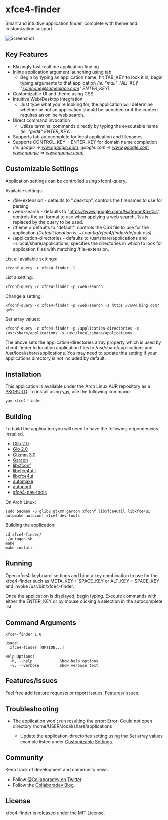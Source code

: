 
# xfce4-finder
Smart and intuitive application finder, complete with theme and customization support.

![Screenshot](https://cloud.githubusercontent.com/assets/7003154/20498215/3f256b5c-affa-11e6-9f6f-9fcdc8b94f08.png)

## Key Features
- Blazingly fast realtime application finding
- Inline application argument launching using tab
    - Begin by typing an application name, hit TAB_KEY to lock it in, begin typing arguments to that application *(ie. "mail" TAB_KEY "someone@someplace.com" ENTER_KEY)*.
- Customizable UI and theme using CSS
- Intuitive Web/Desktop Integration
    - Just type what you're looking for, the application will determine whether or not an application should be launched or if the context requires an online web search.
- Direct command invocation
    - Utilize terminal commands directly by typing the executable name *(ie. "gedit" ENTER_KEY)*.
- Supports tab autocomplete for local application and filenames
- Supports CONTROL_KEY + ENTER_KEY for domain name completion *(ie. google => www.google.com, google.com => www.google.com, www.google => www.google.com)*.

## Customizable Settings <a name="customizable-settings"></a>
Application settings can be controlled using xfconf-query.

Available settings:
- /file-extension - defaults to ".desktop", controls the filenames to use for parsing.
- /web-search - defaults to "https://www.google.com/#safe=on&q=%s", controls the url format to use when applying a web search, %s is replaced by the query to be used.
- /theme = defaults to "default", controls the CSS file to use for the application *(Default location is: ~/.config/xfce4/finder/default.css)*.
- /application-directories - defaults to /usr/share/applications and ~/.local/share/applications, specifies the directories in which to look for application files with matching /file-extension.

List all available settings:

    xfconf-query -c xfce4-finder -l

List a setting:

    xfconf-query -c xfce4-finder -p /web-search

Change a setting:

    xfconf-query -c xfce4-finder -p /web-search -s https://www.bing.com?q=%s

Set array values:

	xfconf-query -c xfce4-finder -p /application-directories -s /usr/share/applications -s /usr/local/share/applications

The above sets the application-directories array property which is used by xfce4-finder to location application files to /usr/share/applications and /usr/local/share/applications.  You may need to update this setting if your applications directory is not included by default.

## Installation
This application is available under the Arch Linux AUR repository as a [PKGBUILD](https://aur.archlinux.org/packages/xfce4-finder/).  To install using [yay](https://aur.archlinux.org/packages/yay/), use the following command:

	yay xfce4-finder

## Building
To build the application you will need to have the following dependencies installed.
- [Glib 2.0](https://developer.gnome.org/glib/)
- [Gio 2.0](https://developer.gnome.org/gio/)
- [Gtkmm 3.0](http://www.gtkmm.org/en/)
- [Garcon](http://www.linuxfromscratch.org/blfs/view/svn/xfce/garcon.html)
- [libxfconf](http://www.linuxfromscratch.org/blfs/view/systemd/xfce/xfconf.html)
- [libxfce4util](http://www.linuxfromscratch.org/blfs/view/7.9/xfce/libxfce4util.html)
- [libxfce4ui](http://www.linuxfromscratch.org/blfs/view/systemd/xfce/libxfce4ui.html)
- [automake](https://www.gnu.org/software/automake/)
- [autoconf](https://www.gnu.org/software/autoconf/autoconf.html)
- [xfce4-dev-tools](http://www.xfce.org/)

On Arch Linux:

    sudo pacman -S glib2 gtkmm garcon xfconf libxfce4util libxfce4ui automake autoconf xfce4-dev-tools



Building the application:

    cd xfce4-finder/
    ./autogen.sh
    make
    make install

## Running
Open xfce4-keyboard-settings and bind a key combination to use for the xfce4-finder such as META_KEY + SPACE_KEY or ALT_KEY + SPACE_KEY and invoke /usr/bin/xfce4-finder.

Once the application is displayed, begin typing.  Execute commands with either the ENTER_KEY or by mouse clicking a selection in the autocomplete list.

## Command Arguments

    xfce4-finder 1.0

    Usage:
      xfce4-finder [OPTION...]

    Help Options:
      -h, --help	        Show help options
      -v, --verbose         Show verbose text

## Features/Issues
Feel free add feature requests or report issues: [Features/Issues](https://github.com/godlikemouse/xfce4-finder/issues).

## Troubleshooting

- The application won't run resulting the error: Error: Could not open directory /home/USER/.local/share/applications

    * Update the application-directories setting using the Set array values example listed under [Customizable Settings](#customizable-settings).


## Community

Keep track of development and community news.

* Follow [@Collaboradev on Twitter](https://twitter.com/collaboradev).
* Follow the [Collaboradev Blog](http://www.collaboradev.com).

## License

xfce4-finder is released under the MIT License.
